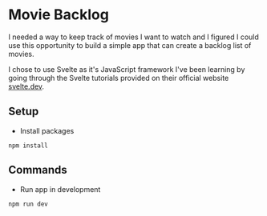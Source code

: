 
# Movie Backlog

I needed a way to keep track of movies I want to watch and I figured I could use this opportunity to build a simple app that can create a backlog list of movies.

I chose to use Svelte as it's JavaScript framework I've been learning by going through the Svelte tutorials provided on their official website [svelte.dev](https://svelte.dev/).

## Setup 

- Install packages
```
npm install
```
## Commands
- Run app in development
```
npm run dev
```
